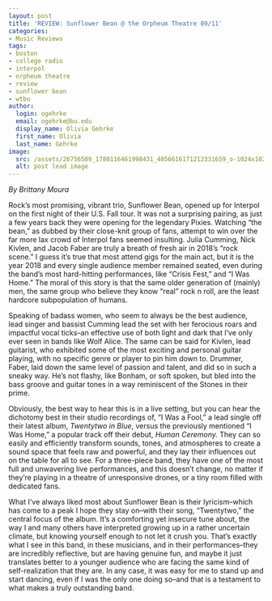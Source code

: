 ```yaml
---
layout: post
title: 'REVIEW: Sunflower Bean @ the Orpheum Theatre 09/11'
categories:
- Music Reviews
tags:
- boston
- college radio
- interpol
- orpheum theatre
- review
- sunflower bean
- wtbu
author:
  login: ogehrke
  email: ogehrke@bu.edu
  display_name: Olivia Gehrke
  first_name: Olivia
  last_name: Gehrke
image:
  src: /assets/26756509_1780116461998431_4056616171212331659_o-1024x1024.jpg
  alt: post lead image
---
```


_By Brittany Moura_

Rock’s most promising, vibrant trio, Sunflower Bean, opened up for Interpol on the first night of their U.S. Fall tour. It was not a surprising pairing, as just a few years back they were opening for the legendary Pixies. Watching “the bean,” as dubbed by their close-knit group of fans, attempt to win over the far more lax crowd of Interpol fans seemed insulting. Julia Cumming, Nick Kivlen, and Jacob Faber are truly a breath of fresh air in 2018’s “rock scene.” I guess it’s true that most attend gigs for the main act, but it is the year 2018 and every single audience member remained seated, even during the band’s most hard-hitting performances, like “Crisis Fest,” and “I Was Home.” The moral of this story is that the same older generation of (mainly) men, the same group who believe they know “real” rock n roll, are the least hardcore subpopulation of humans.

Speaking of badass women, who seem to always be the best audience, lead singer and bassist Cumming lead the set with her ferocious roars and impactful vocal ticks–an effective use of both light and dark that I’ve only ever seen in bands like Wolf Alice. The same can be said for Kivlen, lead guitarist, who exhibited some of the most exciting and personal guitar playing, with no specific genre or player to pin him down to. Drummer, Faber, laid down the same level of passion and talent, and did so in such a sneaky way. He’s not flashy, like Bonham, or soft spoken, but bled into the bass groove and guitar tones in a way reminiscent of the Stones in their prime.

Obviously, the best way to hear this is in a live setting, but you can hear the dichotomy best in their studio recordings of, “I Was a Fool,” a lead single off their latest album, _Twentytwo in Blue_, versus the previously mentioned “I Was Home,” a popular track off their debut, _Human Ceremony._ They can so easily and efficiently transform sounds, tones, and atmospheres to create a sound space that feels raw and powerful, and they lay their influences out on the table for all to see. For a three-piece band, they have one of the most full and unwavering live performances, and this doesn’t change, no matter if they’re playing in a theatre of unresponsive drones, or a tiny room filled with dedicated fans.

What I’ve always liked most about Sunflower Bean is their lyricism–which has come to a peak I hope they stay on–with their song, “Twentytwo,” the central focus of the album. It’s a comforting yet insecure tune about, the way I and many others have interpreted growing up in a rather uncertain climate, but knowing yourself enough to not let it crush you. That’s exactly what I see in this band, in these musicians, and in their performances–they are incredibly reflective, but are having genuine fun, and maybe it just translates better to a younger audience who are facing the same kind of self-realization that they are. In any case, it was easy for me to stand up and start dancing, even if I was the only one doing so–and that is a testament to what makes a truly outstanding band.